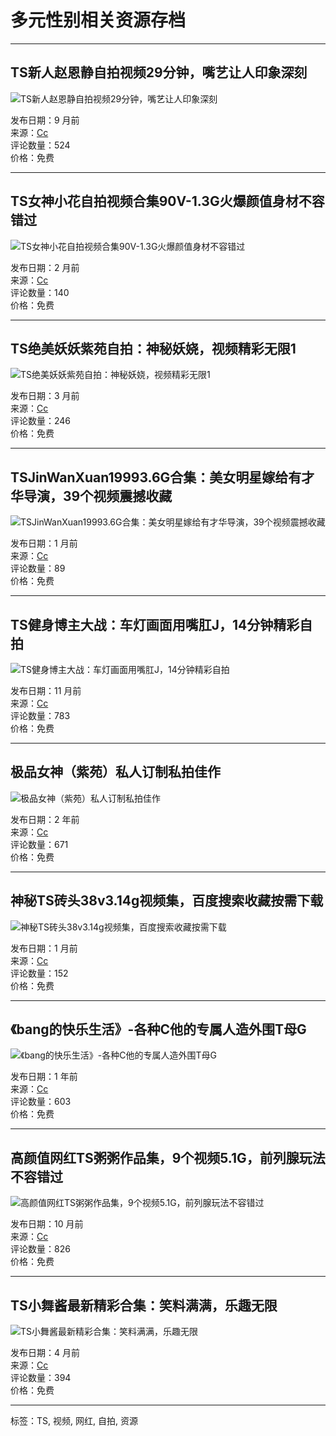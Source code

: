 # 多元性别相关资源存档

---

## TS新人赵恩静自拍视频29分钟，嘴艺让人印象深刻

![TS新人赵恩静自拍视频29分钟，嘴艺让人印象深刻](https://www.15seo09.com/wp-content/uploads/2024/05/1716162064-a0aadf6c06fc2f2-300x200.jpg)

发布日期：9 月前  
来源：[Cc](https://www.15seo09.com/author/Cc)  
评论数量：524  
价格：免费  

---

## TS女神小花自拍视频合集90V-1.3G火爆颜值身材不容错过

![TS女神小花自拍视频合集90V-1.3G火爆颜值身材不容错过](https://www.15seo09.com/wp-content/uploads/2025/01/1735775767-1b24775f7059df5-300x200.jpg)

发布日期：2 月前  
来源：[Cc](https://www.15seo09.com/author/Cc)  
评论数量：140  
价格：免费  

---

## TS绝美妖妖紫苑自拍：神秘妖娆，视频精彩无限1

![TS绝美妖妖紫苑自拍：神秘妖娆，视频精彩无限1](https://www.15seo09.com/wp-content/uploads/2024/12/1733442775-0e88f8897f217a7-300x200.jpg)

发布日期：3 月前  
来源：[Cc](https://www.15seo09.com/author/Cc)  
评论数量：246  
价格：免费  

---

## TSJinWanXuan19993.6G合集：美女明星嫁给有才华导演，39个视频震撼收藏

![TSJinWanXuan19993.6G合集：美女明星嫁给有才华导演，39个视频震撼收藏](https://www.15seo09.com/wp-content/uploads/2025/01/1736898932-720fba25feaaeb0-300x200.jpg)

发布日期：1 月前  
来源：[Cc](https://www.15seo09.com/author/Cc)  
评论数量：89  
价格：免费  

---

## TS健身博主大战：车灯画面用嘴肛J，14分钟精彩自拍

![TS健身博主大战：车灯画面用嘴肛J，14分钟精彩自拍](https://www.15seo09.com/wp-content/uploads/2024/04/1712017306-9ea9916ce6e2de8-300x200.jpg)

发布日期：11 月前  
来源：[Cc](https://www.15seo09.com/author/Cc)  
评论数量：783  
价格：免费  

---

## 极品女神（紫苑）私人订制私拍佳作

![极品女神（紫苑）私人订制私拍佳作](https://www.15seo09.com/wp-content/uploads/2022/10/1665579369-25152e5f99412d7-300x200.jpg)

发布日期：2 年前  
来源：[Cc](https://www.15seo09.com/author/Cc)  
评论数量：671  
价格：免费  

---

## 神秘TS砖头38v3.14g视频集，百度搜索收藏按需下载

![神秘TS砖头38v3.14g视频集，百度搜索收藏按需下载](https://www.15seo09.com/wp-content/uploads/2025/01/1737071790-6682b2a1988c155-300x200.jpg)

发布日期：1 月前  
来源：[Cc](https://www.15seo09.com/author/Cc)  
评论数量：152  
价格：免费  

---

## 《bang的快乐生活》-各种C他的专属人造外围T母G

![《bang的快乐生活》-各种C他的专属人造外围T母G](https://www.15seo09.com/wp-content/uploads/2023/09/1695728896-93875397e09f637-300x200.jpg)

发布日期：1 年前  
来源：[Cc](https://www.15seo09.com/author/Cc)  
评论数量：603  
价格：免费  

---

## 高颜值网红TS粥粥作品集，9个视频5.1G，前列腺玩法不容错过

![高颜值网红TS粥粥作品集，9个视频5.1G，前列腺玩法不容错过](/wp-content/themes/ripro-v2/assets/img/thumb-ing.gif)

发布日期：10 月前  
来源：[Cc](https://www.15seo09.com/author/Cc)  
评论数量：826  
价格：免费  

---

## TS小舞酱最新精彩合集：笑料满满，乐趣无限

![TS小舞酱最新精彩合集：笑料满满，乐趣无限](https://www.15seo09.com/wp-content/uploads/2024/10/1730073392-dfe389f35fd52aa-300x200.jpg)

发布日期：4 月前  
来源：[Cc](https://www.15seo09.com/author/Cc)  
评论数量：394  
价格：免费  

--- 

标签：TS, 视频, 网红,  自拍, 资源